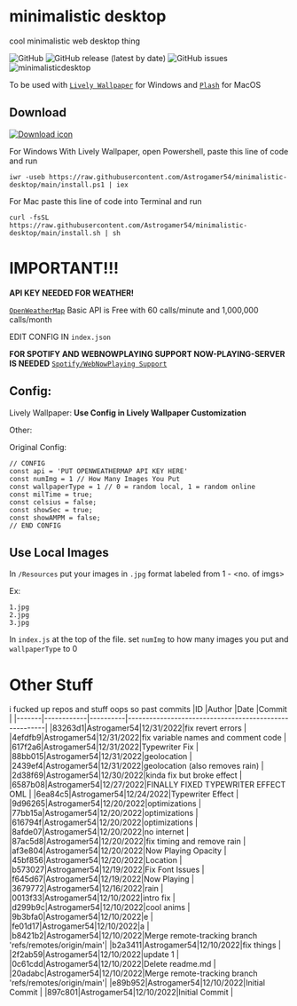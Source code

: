 
# minimalistic desktop
cool minimalistic web desktop thing

![GitHub](https://img.shields.io/github/license/Astrogamer54/minimalistic-desktop)
![GitHub release (latest by date)](https://img.shields.io/github/v/release/Astrogamer54/minimalistic-desktop)
![GitHub issues](https://img.shields.io/github/issues-raw/Astrogamer54/minimalistic-desktop)
![minimalisticdesktop](https://user-images.githubusercontent.com/78519393/210159265-4d1c10fc-436a-4865-9ff3-86f848a65707.gif)

To be used with [`Lively Wallpaper`](https://rocksdanister.github.io/lively/) for Windows and [`Plash`](https://github.com/sindresorhus/Plash) for MacOS

## Download
[![Download icon](https://img.shields.io/badge/dynamic/json?color=brightgreen&label=Download&query=$.tag_name&url=https://api.github.com/repos/Astrogamer54/minimalistic-desktop/releases/latest&style=for-the-badge)](https://github.com/Astrogamer54/minimalistic-desktop/archive/refs/tags/v1.1.1.zip)

For Windows With Lively Wallpaper, open Powershell, paste this line of code and run

```iwr -useb https://raw.githubusercontent.com/Astrogamer54/minimalistic-desktop/main/install.ps1 | iex```

For Mac paste this line of code into Terminal and run

```curl -fsSL https://raw.githubusercontent.com/Astrogamer54/minimalistic-desktop/main/install.sh | sh```

# IMPORTANT!!!
**API KEY NEEDED FOR WEATHER!**

[`OpenWeatherMap`](https://openweathermap.org/price)
Basic API is Free with 60 calls/minute  and 1,000,000 calls/month

EDIT CONFIG IN `index.json`

**FOR SPOTIFY AND WEBNOWPLAYING SUPPORT NOW-PLAYING-SERVER IS NEEDED**
[`Spotify/WebNowPlaying Support`](https://github.com/Astrogamer54/now-playing-server)

## Config:

Lively Wallpaper:
**Use Config in Lively Wallpaper Customization**

Other:

Original Config:
```
// CONFIG
const api = 'PUT OPENWEATHERMAP API KEY HERE'
const numImg = 1 // How Many Images You Put
const wallpaperType = 1 // 0 = random local, 1 = random online
const milTime = true;
const celsius = false;
const showSec = true;
const showAMPM = false;
// END CONFIG
```

## Use Local Images
In `/Resources` put your images in `.jpg` format labeled from 1 - <no. of imgs>

Ex:
```
1.jpg
2.jpg
3.jpg
```
In `index.js` at the top of the file. set `numImg` to how many images you put and `wallpaperType` to 0
# Other Stuff


i fucked up repos and stuff oops so
past commits
|ID     |Author      |Date      |Commit                                                 |
|-------|------------|----------|-------------------------------------------------------|
|83263d1|Astrogamer54|12/31/2022|fix revert errors                                      |
|4efdfb9|Astrogamer54|12/31/2022|fix variable names and comment code                    |
|617f2a6|Astrogamer54|12/31/2022|Typewriter Fix                                         |
|88bb015|Astrogamer54|12/31/2022|geolocation                                            |
|2439ef4|Astrogamer54|12/31/2022|geolocation (also removes rain)                        |
|2d38f69|Astrogamer54|12/30/2022|kinda fix but broke effect                             |
|6587b08|Astrogamer54|12/27/2022|FINALLY FIXED TYPEWRITER EFFECT OML                    |
|6ea84c5|Astrogamer54|12/24/2022|Typewriter Effect                                      |
|9d96265|Astrogamer54|12/20/2022|optimizations                                          |
|77bb15a|Astrogamer54|12/20/2022|optimizations                                          |
|616794f|Astrogamer54|12/20/2022|optimizations                                          |
|8afde07|Astrogamer54|12/20/2022|no internet                                            |
|87ac5d8|Astrogamer54|12/20/2022|fix timing and remove rain                             |
|af3e804|Astrogamer54|12/20/2022|Now Playing Opacity                                    |
|45bf856|Astrogamer54|12/20/2022|Location                                               |
|b573027|Astrogamer54|12/19/2022|Fix Font Issues                                        |
|f645d67|Astrogamer54|12/19/2022|Now Playing                                            |
|3679772|Astrogamer54|12/16/2022|rain                                                   |
|0013f33|Astrogamer54|12/10/2022|intro fix                                              |
|d299b9c|Astrogamer54|12/10/2022|cool anims                                             |
|9b3bfa0|Astrogamer54|12/10/2022|e                                                      |
|fe01d17|Astrogamer54|12/10/2022|a                                                      |
|b8421b2|Astrogamer54|12/10/2022|Merge remote-tracking branch 'refs/remotes/origin/main'|
|b2a3411|Astrogamer54|12/10/2022|fix things                                             |
|2f2ab59|Astrogamer54|12/10/2022|update 1                                               |
|0c61cdd|Astrogamer54|12/10/2022|Delete readme.md                                       |
|20adabc|Astrogamer54|12/10/2022|Merge remote-tracking branch 'refs/remotes/origin/main'|
|e89b952|Astrogamer54|12/10/2022|Initial Commit                                         |
|897c801|Astrogamer54|12/10/2022|Initial Commit                                         |
